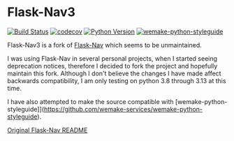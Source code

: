 # Flask-Nav3

[![Build Status](https://github.com/wtfo-guru/Flask-Nav3/workflows/Flask-Nav3/badge.svg)](https://github.com/wtfo-guru/Flask-Nav3/actions?query=workflow%3AFlask-Nav3)
[![codecov](https://codecov.io/gh/wtfo-guru/Flask-Nav3/branch/main/graph/badge.svg)](https://codecov.io/gh/wtfo-guru/Flask-Nav3)
[![Python Version](https://img.shields.io/pypi/pyversions/Flask-Nav3.svg)](https://pypi.org/project/Flask-Nav3/)
[![wemake-python-styleguide](https://img.shields.io/badge/style-wemake-000000.svg)](https://github.com/wemake-services/wemake-python-styleguide)

Flask-Nav3 is a fork of [Flask-Nav](https://github.com/mbr/flask-nav) which seems to be unmaintained.

I was using Flask-Nav in several personal projects, when I started seeing deprecation notices, therefore I decided to fork the project and hopefully maintain this fork. Although I don't believe the changes I have made affect backwards compatibility, I am only testing on python 3.8 through 3.13 at this time.

I have also attempted to make the source compatible with [wemake-python-styleguide]](https://github.com/wemake-services/wemake-python-styleguide).

[Original Flask-Nav README](https://github.com/wtfo-guru/Flask-Nav3/README-Flask-Nav.rst)
